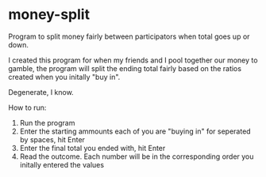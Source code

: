 # money-split
Program to split money fairly between participators when total goes up or down.

I created this program for when my friends and I pool together our money to gamble, the program will split the ending total fairly based on the ratios created when you initally "buy in".

Degenerate, I know.

How to run:

1. Run the program
2. Enter the starting ammounts each of you are "buying in" for seperated by spaces, hit Enter
3. Enter the final total you ended with, hit Enter
4. Read the outcome. Each number will be in the corresponding order you initally entered the values

